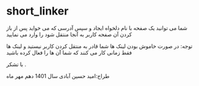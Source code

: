# short_linker
شما می توانید یک صفحه با نام دلخواه ایجاد و سپس آدرسی که می خواید پس از باز کردن آن صفحه کاربر به آنجا منتقل شود را وارد می نمایید

توجه:
در صورت خاموش بودن لینک ها شما قادر به منتقل کردن کاربر نیستید و لینک ها فقط زمانی کار می کنند که شما آن ها را فعال کرده باشید

با تشکر .

طراح:امید حسین آبادی سال 1401  دهم مهر ماه
